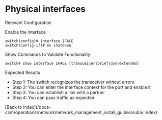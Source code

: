 # Physical interfaces 

Relevant Configuration 

Enable the interface 

```
switch(config)# interface IFACE
switch(config-if)# no shutdown
```

Show Commands to Validate Functionality 

```
switch# show interface IFACE [transceiver|brief|dom|extended]
```

Expected Results 

* Step 1: The switch recognizes the transceiver without errors
* Step 2: You can enter the interface context for the port and enable it 
* Step 3: You can establish a link with a partner
* Step 4: You can pass traffic as expected 

[Back to Index](/docs-csm/operations/network/network_management_install_guide/aruba/
index)
